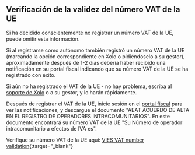 ## Verificación de la validez del número VAT de la UE

Si ha decidido conscientemente no registrar un número VAT de la UE, puede omitir esta información.

Si al registrarse como autónomo también registró un número VAT de la UE (marcando la opción correspondiente en Xolo o pidiéndoselo a su gestor), aproximadamente después de 1-2 días debería haber recibido una notificación en su portal fiscal indicando que su número VAT de la UE se ha registrado con éxito.

Si aún no ha registrado el VAT de la UE - no hay problema, escriba al [soporte de Xolo](#contactos-de-soporte) o a su gestor, y lo harán rápidamente.

Después de registrar el VAT de la UE, inicie sesión en el [portal fiscal](#notificaciones-de-la-agencia-tributaria) para ver las notificaciones, y descargue el documento "AEAT ACUERDO DE ALTA EN EL REGISTRO DE OPERADORES INTRACOMUNITARIOS". En este documento encontrará su número VAT de la UE "Su Número de operador intracomunitario a efectos de IVA es".

Verifique su número VAT de la UE aquí: [VIES VAT number validation](https://ec.europa.eu/taxation_customs/vies/#/vat-validation){:target="_blank"} 
